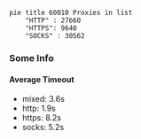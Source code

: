 
```mermaid
pie title 60010 Proxies in list
    "HTTP" : 27660
    "HTTPS": 9640
    "SOCKS" : 30562
```

### Some Info
#### Average Timeout

- mixed: 3.6s
- http: 1.9s
- https: 8.2s
- socks: 5.2s